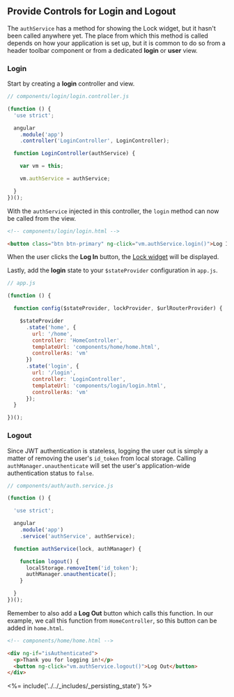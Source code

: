 ## Provide Controls for Login and Logout

The `authService` has a method for showing the Lock widget, but it hasn't been called anywhere yet. The place from which this method is called depends on how your application is set up, but it is common to do so from a header toolbar component or from a dedicated **login** or **user** view.

### Login

Start by creating a **login** controller and view.

```js
// components/login/login.controller.js

(function () {
  'use strict';

  angular
    .module('app')
    .controller('LoginController', LoginController);

  function LoginController(authService) {

    var vm = this;

    vm.authService = authService;

  }
})();
```

With the `authService` injected in this controller, the `login` method can now be called from the view.

```html
<!-- components/login/login.html -->

<button class="btn btn-primary" ng-click="vm.authService.login()">Log In</button>
```

When the user clicks the **Log In** button, the [Lock widget](/libraries/lock) will be displayed.

Lastly, add the **login** state to your `$stateProvider` configuration in `app.js`.

```js
// app.js

(function () {

  function config($stateProvider, lockProvider, $urlRouterProvider) {

    $stateProvider
      .state('home', {
        url: '/home',
        controller: 'HomeController',
        templateUrl: 'components/home/home.html',
        controllerAs: 'vm'
      })
      .state('login', {
        url: '/login',
        controller: 'LoginController',
        templateUrl: 'components/login/login.html',
        controllerAs: 'vm'
      });	
  }

})();
```

### Logout

Since JWT authentication is stateless, logging the user out is simply a matter of removing the user's `id_token` from local storage. Calling `authManager.unauthenticate` will set the user's application-wide authentication status to `false`.

```js
// components/auth/auth.service.js

(function () {

  'use strict';

  angular
    .module('app')
    .service('authService', authService);

  function authService(lock, authManager) {

    function logout() {
      localStorage.removeItem('id_token');
      authManager.unauthenticate();
    }

  }
})();
```

Remember to also add a **Log Out** button which calls this function. In our example, we call this function from `HomeController`, so this button can be added in `home.html`.

```html
<!-- components/home/home.html -->

<div ng-if="isAuthenticated">
  <p>Thank you for logging in!</p>
  <button ng-click="vm.authService.logout()">Log Out</button>
</div>
```

<%= include('../../_includes/_persisting_state') %>
